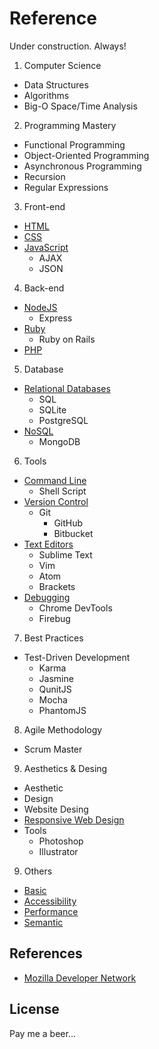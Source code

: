 Reference
==============================

Under construction. Always!

1. Computer Science
  * Data Structures
  * Algorithms
  * Big-O Space/Time Analysis
2. Programming Mastery
  * Functional Programming
  * Object-Oriented Programming
  * Asynchronous Programming
  * Recursion
  * Regular Expressions
3. Front-end
  * [HTML](/html.md)
  * [CSS](/css.md)
  * [JavaScript](/javascript.md)
    * AJAX
    * JSON
4. Back-end
  * [NodeJS](/nodejs.md)
    * Express
  * [Ruby](/ruby.md)
    * Ruby on Rails
  * [PHP](/php.md)
5. Database
  * [Relational Databases](/database.md#relational)
    * SQL
    * SQLite
    * PostgreSQL
  * [NoSQL](/database.md#nosql)
    * MongoDB
6. Tools
  * [Command Line](/commandline.md)
    * Shell Script
  * [Version Control](/versioncontrol.md)
    * Git
      * GitHub
      * Bitbucket
  * [Text Editors](/texteditor.md)
    * Sublime Text
    * Vim
    * Atom
    * Brackets
  * [Debugging](/debugging.md)
    * Chrome DevTools
    * Firebug
7. Best Practices
  * Test-Driven Development
    * Karma
    * Jasmine
    * QunitJS
    * Mocha
    * PhantomJS
8. Agile Methodology
  * Scrum Master
9. Aesthetics & Desing
  * Aesthetic
  * Design
  * Website Desing
  * [Responsive Web Design](/responsive.md)
  * Tools
    * Photoshop
    * Illustrator
9. Others
  * [Basic](/basic.md)
  * [Accessibility](/accessibility.md)
  * [Performance](Performance.md)
  * [Semantic](/semantic.md)



References
------------------------------

* [Mozilla Developer Network](https://developer.mozilla.org)



License
------------------------------

Pay me a beer...


